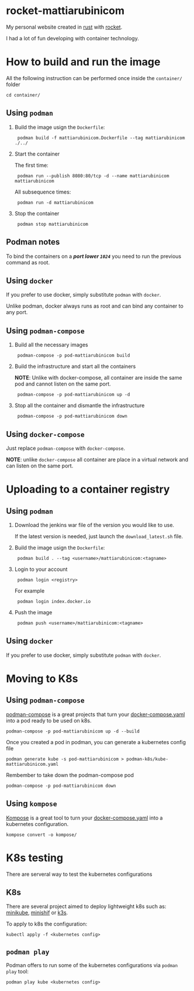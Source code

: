 # rocket-mattiarubinicom
My personal website created in [rust](https://www.rust-lang.org/) with [rocket](https://rocket.rs/).

I had a lot of fun developing with container technology.

# How to build and run the image 
All the following instruction can be performed once inside the `container/` folder
    
    cd container/

## Using `podman`

1. Build the image usign the `Dockerfile`:

        podman build -f mattiarubinicom.Dockerfile --tag mattiarubinicom ./../

2. Start the container

    The first time:

        podman run --publish 8080:80/tcp -d --name mattiarubinicom mattiarubinicom 

    All subsequence times:

        podman run -d mattiarubinicom

3. Stop the container

        podman stop mattiarubinicom

## **Podman notes**
To bind the containers on a ***port lower `1024`*** you need to run the previous command as root.

## Using `docker`
If you prefer to use docker, simply substitute `podman` with `docker`.

Unlike podman, docker always runs as root and can bind any container to any port.

## Using `podman-compose`

1. Build all the necessary images

        podman-compose -p pod-mattiarubinicom build

2. Build the infrastructure and start all the containers
    
    **NOTE**: Unlike with docker-compose, all container are inside the same pod and cannot listen on the same port.

        podman-compose -p pod-mattiarubinicom up -d

3. Stop all the container and dismantle the infrastructure

        podman-compose -p pod-mattiarubinicom down

## Using `docker-compose`
Just replace `podman-compose` with `docker-compose`.

**NOTE**: unlike `docker-compose` all container are place in a virtual network and can listen on the same port.

# Uploading to a container registry

## Using `podman` 

1. Download the jenkins war file of the version you would like to use. 
    
    If the latest version is needed, just launch the `download_latest.sh` file.

2. Build the image usign the `Dockerfile`:

        podman build . --tag <username>/mattiarubinicom:<tagname>

3. Login to your account

        podman login <registry>

    For example

        podman login index.docker.io

4. Push the image

        podman push <username>/mattiarubinicom:<tagname>

## Using `docker`
If you prefer to use docker, simply substitute `podman` with `docker`.

# Moving to K8s

## Using `podman-compose`
[podman-compose](https://github.com/containers/podman-compose) is a great projects that turn your [docker-compose.yaml](https://docs.docker.com/compose/compose-file/) into a pod ready to be used on k8s.

    podman-compose -p pod-mattiarubinicom up -d --build 

Once you created a pod in podman, you can generate a kubernetes config file

    podman generate kube -s pod-mattiarubinicom > podman-k8s/kube-mattiarubinicom.yaml

Rembember to take down the podman-compose pod

    podman-compose -p pod-mattiarubinicom down


## Using `kompose`
[Kompose](https://github.com/kubernetes/kompose) is a great tool to turn your [docker-compose.yaml](https://docs.docker.com/compose/compose-file/) into a kubernetes configuration.

    kompose convert -o kompose/ 


# K8s testing
There are serveral way to test the kubernetes configurations

## K8s 
There are several project aimed to deploy lightweight k8s such as: [minikube](https://minikube.sigs.k8s.io/docs/), [minishif](https://www.okd.io/minishift/) or [k3s](https://k3s.io/).

To apply to k8s the configuration:

    kubectl apply -f <kubernetes config>

## `podman play`
Podman offers to run some of the kubernetes configurations via `podman play` tool:

    podman play kube <kubernetes config>
